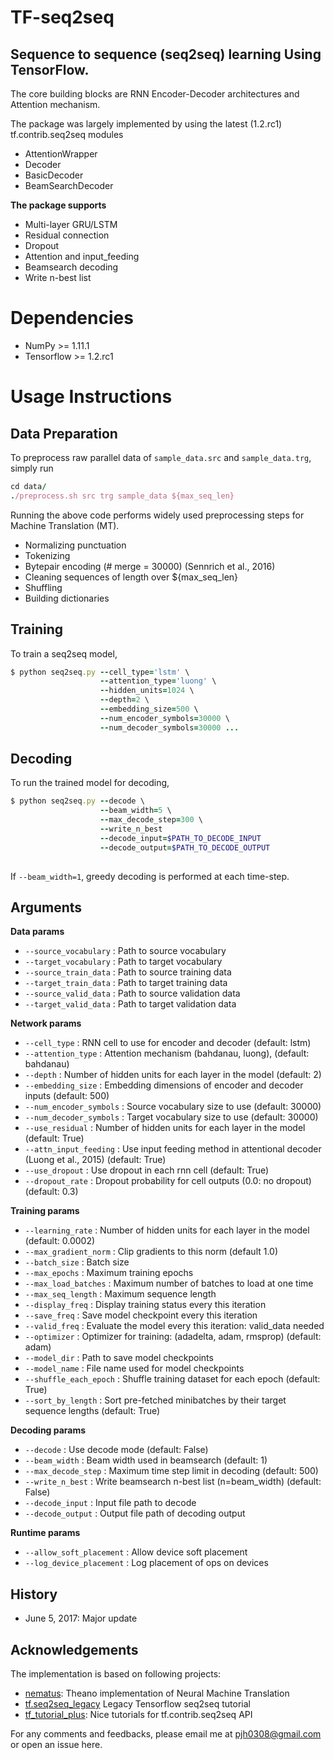 # TF-seq2seq
## **Sequence to sequence (seq2seq) learning Using TensorFlow.**

The core building blocks are RNN Encoder-Decoder architectures and Attention mechanism.

The package was largely implemented by using the latest (1.2.rc1) tf.contrib.seq2seq modules
- AttentionWrapper
- Decoder
- BasicDecoder
- BeamSearchDecoder

**The package supports**
- Multi-layer GRU/LSTM
- Residual connection
- Dropout
- Attention and input_feeding
- Beamsearch decoding 
- Write n-best list

# Dependencies
- NumPy >= 1.11.1
- Tensorflow >= 1.2.rc1

# Usage Instructions
## **Data Preparation**

To preprocess raw parallel data of <code>sample_data.src</code> and <code>sample_data.trg</code>, simply run
```ruby
cd data/
./preprocess.sh src trg sample_data ${max_seq_len}
```

Running the above code performs widely used preprocessing steps for Machine Translation (MT).

- Normalizing punctuation
- Tokenizing
- Bytepair encoding (# merge = 30000) (Sennrich et al., 2016)
- Cleaning sequences of length over ${max_seq_len}
- Shuffling
- Building dictionaries

## **Training**
To train a seq2seq model,
```ruby
$ python seq2seq.py --cell_type='lstm' \ 
                    --attention_type='luong' \
                    --hidden_units=1024 \
                    --depth=2 \
                    --embedding_size=500 \
                    --num_encoder_symbols=30000 \
                    --num_decoder_symbols=30000 ...
```

## **Decoding**
To run the trained model for decoding,
```ruby
$ python seq2seq.py --decode \
                    --beam_width=5 \
                    --max_decode_step=300 \
                    --write_n_best
                    --decode_input=$PATH_TO_DECODE_INPUT
                    --decode_output=$PATH_TO_DECODE_OUTPUT
                    
```
If <code>--beam_width=1</code>, greedy decoding is performed at each time-step.

## **Arguments**

**Data params**
- <code>--source_vocabulary</code> : Path to source vocabulary
- <code>--target_vocabulary</code> : Path to target vocabulary
- <code>--source_train_data</code> : Path to source training data
- <code>--target_train_data</code> : Path to target training data
- <code>--source_valid_data</code> : Path to source validation data
- <code>--target_valid_data</code> : Path to target validation data

**Network params**
- <code>--cell_type</code> : RNN cell to use for encoder and decoder (default: lstm)
- <code>--attention_type</code> : Attention mechanism (bahdanau, luong), (default: bahdanau)
- <code>--depth</code> : Number of hidden units for each layer in the model (default: 2)
- <code>--embedding_size</code> : Embedding dimensions of encoder and decoder inputs (default: 500)
- <code>--num_encoder_symbols</code> : Source vocabulary size to use (default: 30000)
- <code>--num_decoder_symbols</code> : Target vocabulary size to use (default: 30000)
- <code>--use_residual</code> : Number of hidden units for each layer in the model (default: True)
- <code>--attn_input_feeding</code> : Use input feeding method in attentional decoder (Luong et al., 2015) (default: True)
- <code>--use_dropout</code> : Use dropout in each rnn cell (default: True)
- <code>--dropout_rate</code> : Dropout probability for cell outputs (0.0: no dropout) (default: 0.3)

**Training params**
- <code>--learning_rate</code> : Number of hidden units for each layer in the model (default: 0.0002)
- <code>--max_gradient_norm</code> : Clip gradients to this norm (default 1.0)
- <code>--batch_size</code> : Batch size
- <code>--max_epochs</code> : Maximum training epochs
- <code>--max_load_batches</code> : Maximum number of batches to load at one time
- <code>--max_seq_length</code> : Maximum sequence length
- <code>--display_freq</code> : Display training status every this iteration
- <code>--save_freq</code> : Save model checkpoint every this iteration
- <code>--valid_freq</code> : Evaluate the model every this iteration: valid_data needed
- <code>--optimizer</code> : Optimizer for training: (adadelta, adam, rmsprop) (default: adam)
- <code>--model_dir</code> : Path to save model checkpoints
- <code>--model_name</code> : File name used for model checkpoints
- <code>--shuffle_each_epoch</code> : Shuffle training dataset for each epoch (default: True)
- <code>--sort_by_length</code> : Sort pre-fetched minibatches by their target sequence lengths (default: True)

**Decoding params**
- <code>--decode</code> : Use decode mode (default: False)
- <code>--beam_width</code> : Beam width used in beamsearch (default: 1)
- <code>--max_decode_step</code> : Maximum time step limit in decoding (default: 500)
- <code>--write_n_best</code> : Write beamsearch n-best list (n=beam_width) (default: False)
- <code>--decode_input</code> : Input file path to decode
- <code>--decode_output</code> : Output file path of decoding output

**Runtime params**
- <code>--allow_soft_placement</code> : Allow device soft placement
- <code>--log_device_placement</code> : Log placement of ops on devices


## History
- June 5, 2017: Major update


## Acknowledgements

The implementation is based on following projects:
- [nematus](https://github.com/rsennrich/nematus/): Theano implementation of Neural Machine Translation
- [tf.seq2seq_legacy](https://github.com/tensorflow/models/tree/master/tutorials/rnn/translate) Legacy Tensorflow seq2seq tutorial
- [tf_tutorial_plus](https://github.com/j-min/tf_tutorial_plus): Nice tutorials for tf.contrib.seq2seq API

For any comments and feedbacks, please email me at pjh0308@gmail.com or open an issue here.
